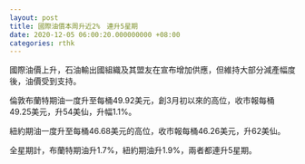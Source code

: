 ```yaml
---
layout: post
title: 國際油價本周升近2%　連升5星期
date: 2020-12-05 06:00:20.000000000 +08:00
categories: rthk
---
```


國際油價上升，石油輸出國組織及其盟友在宣布增加供應，但維持大部分減產幅度後，油價受到支持。

倫敦布蘭特期油一度升至每桶49.92美元，創3月初以來的高位，收市報每桶49.25美元，升54美仙，升幅1.1%。

紐約期油一度升至每桶46.68美元的高位，收市報每桶46.26美元，升62美仙。

全星期計，布蘭特期油升1.7%，紐約期油升1.9%，兩者都連升5星期。
